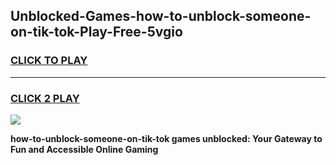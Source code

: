 
## Unblocked-Games-how-to-unblock-someone-on-tik-tok-Play-Free-5vgio
<h3>
<a href="https://premium76.site?title=how-to-unblock-someone-on-tik-tok&ref=12A">CLICK TO PLAY</a></h3>
<hr>

<h3>
<a href="https://premium76.site?title=how-to-unblock-someone-on-tik-tok&ref=12A">CLICK 2 PLAY</a>
  
</h3>

<a href="https://premium76.site?title=how-to-unblock-someone-on-tik-tok&ref=12A"><img src="https://clearcache.store/games.png"></a>


**how-to-unblock-someone-on-tik-tok games unblocked: Your Gateway to Fun and Accessible Online Gaming**
